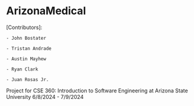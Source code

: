 # ArizonaMedical
[Contributors]:
	
    - John Bostater
 	  
    - Tristan Andrade

    - Austin Mayhew

    - Ryan Clark

    - Juan Rosas Jr.

  Project for CSE 360: Introduction to Software Engineering at Arizona State University 
  6/8/2024 - 7/9/2024
